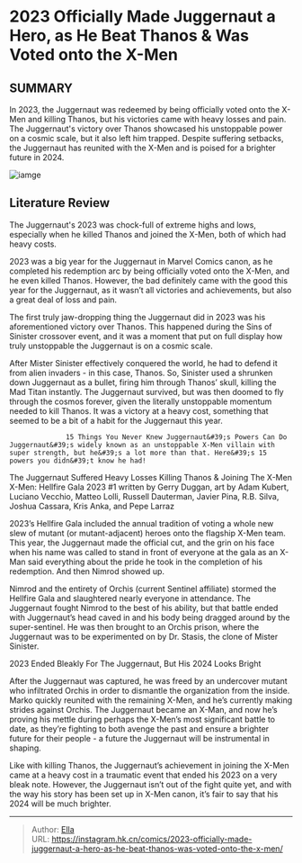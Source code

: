 # 2023 Officially Made Juggernaut a Hero, as He Beat Thanos &amp; Was Voted onto the X-Men


## SUMMARY 



  In 2023, the Juggernaut was redeemed by being officially voted onto the X-Men and killing Thanos, but his victories came with heavy losses and pain.   The Juggernaut&#39;s victory over Thanos showcased his unstoppable power on a cosmic scale, but it also left him trapped.   Despite suffering setbacks, the Juggernaut has reunited with the X-Men and is poised for a brighter future in 2024.  

![iamge](https://static1.srcdn.com/wordpress/wp-content/uploads/2023/12/2023-juggernaut.jpg)

## Literature Review

The Juggernaut&#39;s 2023 was chock-full of extreme highs and lows, especially when he killed Thanos and joined the X-Men, both of which had heavy costs. 




2023 was a big year for the Juggernaut in Marvel Comics canon, as he completed his redemption arc by being officially voted onto the X-Men, and he even killed Thanos. However, the bad definitely came with the good this year for the Juggernaut, as it wasn’t all victories and achievements, but also a great deal of loss and pain.




The first truly jaw-dropping thing the Juggernaut did in 2023 was his aforementioned victory over Thanos. This happened during the Sins of Sinister crossover event, and it was a moment that put on full display how truly unstoppable the Juggernaut is on a cosmic scale.

          

After Mister Sinister effectively conquered the world, he had to defend it from alien invaders - in this case, Thanos. So, Sinister used a shrunken down Juggernaut as a bullet, firing him through Thanos’ skull, killing the Mad Titan instantly. The Juggernaut survived, but was then doomed to fly through the cosmos forever, given the literally unstoppable momentum needed to kill Thanos. It was a victory at a heavy cost, something that seemed to be a bit of a habit for the Juggernaut this year.




                  15 Things You Never Knew Juggernaut&#39;s Powers Can Do   Juggernaut&#39;s widely known as an unstoppable X-Men villain with super strength, but he&#39;s a lot more than that. Here&#39;s 15 powers you didn&#39;t know he had!   


 The Juggernaut Suffered Heavy Losses Killing Thanos &amp; Joining The X-Men 
X-Men: Hellfire Gala 2023 #1 written by Gerry Duggan, art by Adam Kubert, Luciano Vecchio, Matteo Lolli, Russell Dauterman, Javier Pina, R.B. Silva, Joshua Cassara, Kris Anka, and Pepe Larraz
         

2023’s Hellfire Gala included the annual tradition of voting a whole new slew of mutant (or mutant-adjacent) heroes onto the flagship X-Men team. This year, the Juggernaut made the official cut, and the grin on his face when his name was called to stand in front of everyone at the gala as an X-Man said everything about the pride he took in the completion of his redemption. And then Nimrod showed up.

Nimrod and the entirety of Orchis (current Sentinel affiliate) stormed the Hellfire Gala and slaughtered nearly everyone in attendance. The Juggernaut fought Nimrod to the best of his ability, but that battle ended with Juggernaut’s head caved in and his body being dragged around by the super-sentinel. He was then brought to an Orchis prison, where the Juggernaut was to be experimented on by Dr. Stasis, the clone of Mister Sinister.






 2023 Ended Bleakly For The Juggernaut, But His 2024 Looks Bright 
          

After the Juggernaut was captured, he was freed by an undercover mutant who infiltrated Orchis in order to dismantle the organization from the inside. Marko quickly reunited with the remaining X-Men, and he’s currently making strides against Orchis. The Juggernaut became an X-Man, and now he’s proving his mettle during perhaps the X-Men’s most significant battle to date, as they’re fighting to both avenge the past and ensure a brighter future for their people - a future the Juggernaut will be instrumental in shaping.

Like with killing Thanos, the Juggernaut’s achievement in joining the X-Men came at a heavy cost in a traumatic event that ended his 2023 on a very bleak note. However, the Juggernaut isn’t out of the fight quite yet, and with the way his story has been set up in X-Men canon, it’s fair to say that his 2024 will be much brighter.






---

> Author: [Ella](https://instagram.hk.cn/)  
> URL: https://instagram.hk.cn/comics/2023-officially-made-juggernaut-a-hero-as-he-beat-thanos-was-voted-onto-the-x-men/  

